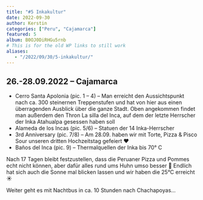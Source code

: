 ```yaml
---
title: "#5 Inkakultur"
date: 2022-09-30
author: Kerstin
categories: ["Peru", "Cajamarca"]
featured: 5
album: B0OJ0DiRHGu5rnb
# This is for the old WP links to still work
aliases:
   - "/2022/09/30/5-inkakultur/"
---
```


## 26.-28.09.2022 – Cajamarca

* Cerro Santa Apolonia (pic. 1 – 4) – Man erreicht den Aussichtspunkt nach ca. 300 steinernen Treppenstufen und hat von hier aus einen überragenden Ausblick über die ganze Stadt. Oben angekommen findet man außerdem den Thron La silla del Inca, auf dem der letzte Herrscher der Inka Atahualpa gesessen haben soll
* Alameda de los Incas (pic. 5/6) – Statuen der 14 Inka-Herrscher
* 3rd Anniversary (pic. 7/8) – Am 28.09. haben wir mit Torte, Pizza & Pisco Sour unseren dritten Hochzeitstag gefeiert ♥️
* Baños del Inca (pic. 9) – Thermalquellen der Inka bis 70° C

Nach 17 Tagen bleibt festzustellen, dass die Peruaner Pizza und Pommes echt nicht können, aber dafür alles rund ums Huhn umso besser 🙂 Endlich hat sich auch die Sonne mal blicken lassen und wir haben die 25°C erreicht ☀️

Weiter geht es mit Nachtbus in ca. 10 Stunden nach Chachapoyas…